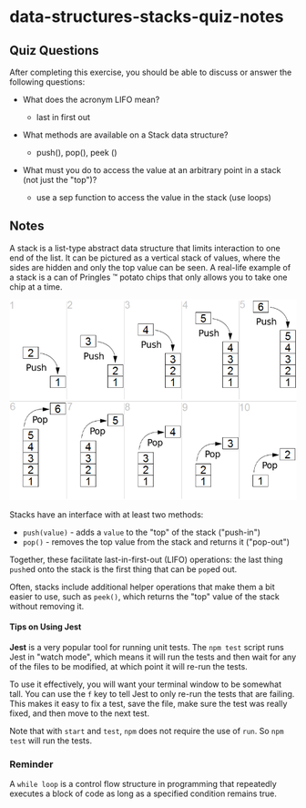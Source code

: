 # data-structures-stacks-quiz-notes

## Quiz Questions

After completing this exercise, you should be able to discuss or answer the following questions:

- What does the acronym LIFO mean?

  - last in first out

- What methods are available on a Stack data structure?

  - push(), pop(), peek ()

- What must you do to access the value at an arbitrary point in a stack (not just the "top")?
  - use a sep function to access the value in the stack (use loops)

## Notes

A stack is a list-type abstract data structure that limits interaction to one end of the list. It can be pictured as a vertical stack of values, where the sides are hidden and only the top value can be seen. A real-life example of a stack is a can of Pringles ™ potato chips that only allows you to take one chip at a time.

![data-structures-stacks](./data-structures-stacks.png)

Stacks have an interface with at least two methods:

- `push(value)` - adds a `value` to the "top" of the stack ("push-in")
- `pop()` - removes the top value from the stack and returns it ("pop-out")

Together, these facilitate last-in-first-out (LIFO) operations: the last thing `push`ed onto the stack is the first thing that can be `pop`ed out.

Often, stacks include additional helper operations that make them a bit easier to use, such as `peek()`, which returns the "top" value of the stack without removing it.

#### Tips on Using Jest

**Jest** is a very popular tool for running unit tests. The `npm test` script runs Jest in "watch mode", which means it will run the tests and then wait for any of the files to be modified, at which point it will re-run the tests.

To use it effectively, you will want your terminal window to be somewhat tall. You can use the `f` key to tell Jest to only re-run the tests that are failing. This makes it easy to fix a test, save the file, make sure the test was really fixed, and then move to the next test.

Note that with `start` and `test`, `npm` does not require the use of `run`. So `npm test` will run the tests.

### Reminder

A `while loop` is a control flow structure in programming that repeatedly executes a block of code as long as a specified condition remains true.
